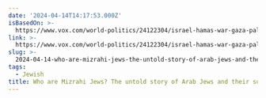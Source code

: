 ```yaml
---
date: '2024-04-14T14:17:53.000Z'
isBasedOn: >-
  https://www.vox.com/world-politics/24122304/israel-hamas-war-gaza-palestine-arab-jews-mizrahi-solidarity
link: >-
  https://www.vox.com/world-politics/24122304/israel-hamas-war-gaza-palestine-arab-jews-mizrahi-solidarity
slug: >-
  2024-04-14-who-are-mizrahi-jews-the-untold-story-of-arab-jews-and-their-solidarity-wi
tags:
  - Jewish
title: Who are Mizrahi Jews? The untold story of Arab Jews and their solidarity wi
---
```


